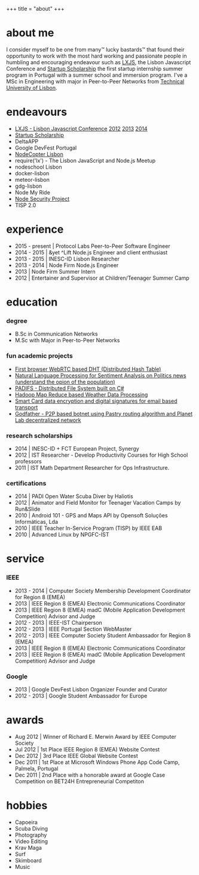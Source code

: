 +++
title = "about"
+++

# about me

I consider myself to be one from many™ lucky bastards™ that found their opportunity to work with the most hard working and passionate people in humbling and encouraging endeavour such as <a href='http://lxjs.org'>LXJS</a>, the Lisbon Javascript Conference and <a href='http://startupscholarship.org'>Startup Scholarship</a> the first startup internship summer program in Portugal with a summer school and immersion program. I've a MSc in Engineering with major in Peer-to-Peer Networks from <a href='http://tecnico.ulisboa.pt/en/'>Technical University of Lisbon</a>.

# endeavours

- [LXJS - Lisbon Javascript Conference](http://lxjs.org/) [2012](http://2012.lxjs.org/) [2013](http://2013.lxjs.org/) [2014](http://2014.lxjs.org/)
- [Startup Scholarship](http://startupscholarship.org/)
- DeltaAPP
- Google DevFest Portugal
- [NodeCopter Lisbon](http://www.nodecopter.com/2013/lisbon/oct-4)
- require('lx') - The Lisbon JavaScript and Node.js Meetup
- nodeschool Lisbon
- docker-lisbon
- meteor-lisbon
- gdg-lisbon
- Node My Ride
- [Node Security Project](https://nodesecurity.io)
- TISP 2.0

# experience

- 2015 - present | Protocol Labs Peer-to-Peer Software Engineer
- 2014 - 2015 | &yet ^Lift Node.js Engineer and client enthusiast
- 2013 - 2015 | INESC-ID Lisbon Researcher
- 2013 - 2014 | Node Firm Node.js Engineer
- 2013 | Node Firm Summer Intern
- 2012 | Entertainer and Supervisor at Children/Teenager Summer Camp

# education

### degree

- B.Sc in Communication Networks
- M.Sc with Major in Peer-to-Peer Networks

### fun academic projects

<ul>
  <li><a href='https://github.com/diasdavid/webrtc-explorer'>
    First browser WebRTC based DHT (Distributed Hash Table)</a></li>
  <li><a href='https://github.com/diasdavid/METI-EADW'>
    Natural Language Processing for Sentiment Analysis on Politics news (understand the opion of the population)</a></li>
  <li><a href='https://github.com/diasdavid/METI-PADI'>
    PADIFS - Distributed File System built on C#</a></li>
  <li><a href='https://github.com/diasdavid/MERC-CC'>
    Hadoop Map Reduce based Weather Data Processing</a></li>
  <li><a href='https://github.com/diasdavid/METI-AIAC'>
    Smart Card data encryption and digital signatures for email based transport</a></li>
  <li><a href='http://www.slideshare.net/ArturBalanuta/the-godfather-16735322'>
    Godfather - P2P based botnet using Pastry routing algorithm and Planet Lab decentralized network</a></li>
</ul>

### research scholarships

- 2014 | INESC-ID + FCT European Project, Synergy
- 2012 | IST Researcher - Develop Productivity Courses for High School professors
- 2011 | IST Math Department Researcher for Ops Infrastructure.

### certifications

- 2014 | PADI Open Water Scuba Diver by Haliotis
- 2012 | Animator and Field Monitor for Teenager Vacation Camps by Run&Slide
- 2010 | Android 101 - GPS and Maps API by Opensoft Soluções Informáticas, Lda
- 2010 | IEEE Teacher In-Service Program (TISP) by IEEE EAB
- 2010 | Advanced Linux by NPGFC-IST

# service

### IEEE

- 2013 - 2014 | Computer Society Membership Development Coordinator for Region 8 (EMEA)
- 2013 | IEEE Region 8 (EMEA) Electronic Communications Coordinator
- 2013 | IEEE Region 8 (EMEA) madC (Mobile Application Development Competition) Advisor and Judge
- 2012 - 2013 | IEEE-IST Chairperson
- 2012 - 2013 | IEEE Portugal Section WebMaster
- 2012 - 2013 | IEEE Computer Society Student Ambassador for Region 8 (EMEA)
- 2013 | IEEE Region 8 (EMEA) Electronic Communications Coordinator
- 2013 | IEEE Region 8 (EMEA) madC (Mobile Application Development Competition) Advisor and Judge

### Google

- 2013 | Google DevFest Lisbon Organizer Founder and Curator
- 2012 - 2013 | Google Student Ambassador for Europe

# awards

- Aug 2012 | Winner of Richard E. Merwin Award by IEEE Computer Society
- Jul 2012 | 1st Place IEEE Region 8 (EMEA) Website Contest
- Dec 2012 | 3rd Place IEEE Global Website Contest
- Dec 2011 | 1st Place at Microsoft Windows Phone App Code Camp, Palmela, Portugal
- Dec 2011 | 2nd Place with a honorable award at Google Case Competition on BET24H Entrepreneurial Competiton

# hobbies

- Capoeira
- Scuba Diving
- Photography
- Video Editing
- Krav Maga
- Surf
- Skimboard
- Music
